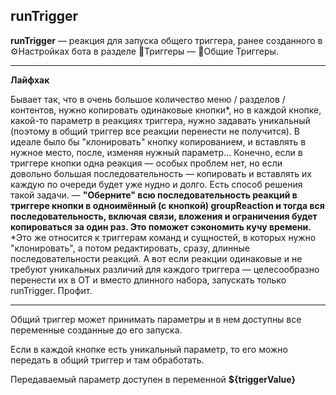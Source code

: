 ## runTrigger
**runTrigger** — реакция для запуска общего триггера, ранее созданного в ⚙️Настройках бота в разделе 🔗Триггеры — 🔗Общие Триггеры.

---

**Лайфхак**

Бывает так, что в очень большое количество меню / разделов / контентов, нужно копировать одинаковые кнопки*, но в каждой кнопке, какой-то параметр в реакциях триггера, нужно задавать уникальный (поэтому в общий триггер все реакции перенести не получится). В идеале было бы "клонировать" кнопку копированием, и вставлять в нужное место, после, изменяя нужный параметр... Конечно, если в триггере кнопки одна реакция — особых проблем нет, но если довольно большая последовательность — копировать и вставлять их каждую по очереди будет уже нудно и долго. Есть способ решения такой задачи.  — **"Оберните" всю последовательность реакций в триггере кнопки в одноимённый (с кнопкой) groupReaction и тогда вся последовательность, включая связи, вложения и ограничения будет копироваться за один раз. Это поможет сэкономить кучу времени.**
*Это же относится к триггерам команд и сущностей, в которых нужно "клонировать", а потом редактировать, сразу, длинные последовательности реакций. А вот если реакции одинаковые и не требуют уникальных различий для каждого триггера — целесообразно перенести их в ОТ и вместо длинного набора, запускать только runTrigger.
Профит.

---

Общий триггер может принимать параметры и в нем доступны все переменные созданные до его запуска.

Если в каждой кнопке есть уникальный параметр, то его можно передать в общий триггер и там обработать.

Передаваемый параметр доступен в переменной **${triggerValue}**